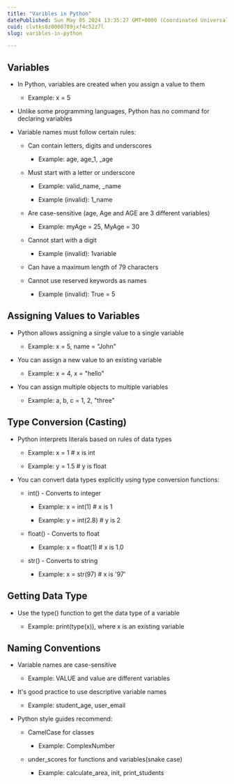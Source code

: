 ```yaml
---
title: "Varibles in Python"
datePublished: Sun May 05 2024 13:35:27 GMT+0000 (Coordinated Universal Time)
cuid: clvtks8z0000709jxf4c52z7l
slug: varibles-in-python

---
```


## Variables

* In Python, variables are created when you assign a value to them
    
    * Example: x = 5
        
* Unlike some programming languages, Python has no command for declaring variables
    
* Variable names must follow certain rules:
    
    * Can contain letters, digits and underscores
        
        * Example: age, age\_1, \_age
            
    * Must start with a letter or underscore
        
        * Example: valid\_name, \_name
            
        * Example (invalid): 1\_name
            
    * Are case-sensitive (age, Age and AGE are 3 different variables)
        
        * Example: myAge = 25, MyAge = 30
            
    * Cannot start with a digit
        
        * Example (invalid): 1variable
            
    * Can have a maximum length of 79 characters
        
    * Cannot use reserved keywords as names
        
        * Example (invalid): True = 5
            

## Assigning Values to Variables

* Python allows assigning a single value to a single variable
    
    * Example: x = 5, name = "John"
        
* You can assign a new value to an existing variable
    
    * Example: x = 4, x = "hello"
        
* You can assign multiple objects to multiple variables
    
    * Example: a, b, c = 1, 2, "three"
        

## Type Conversion (Casting)

* Python interprets literals based on rules of data types
    
    * Example: x = 1 # x is int
        
    * Example: y = 1.5 # y is float
        
* You can convert data types explicitly using type conversion functions:
    
    * int() - Converts to integer
        
        * Example: x = int(1) # x is 1
            
        * Example: y = int(2.8) # y is 2
            
    * float() - Converts to float
        
        * Example: x = float(1) # x is 1.0
            
    * str() - Converts to string
        
        * Example: x = str(97) # x is '97'
            

## Getting Data Type

* Use the type() function to get the data type of a variable
    
    * Example: print(type(x)), where x is an existing variable
        

## Naming Conventions

* Variable names are case-sensitive
    
    * Example: VALUE and value are different variables
        
* It's good practice to use descriptive variable names
    
    * Example: student\_age, user\_email
        
* Python style guides recommend:
    
    * CamelCase for classes
        
        * Example: ComplexNumber
            
    * under\_scores for functions and variables(snake case)
        
        * Example: calculate\_area, init, print\_students
